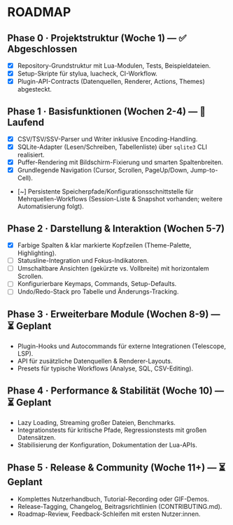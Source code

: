 # ROADMAP

## Phase 0 · Projektstruktur (Woche 1) — ✅ Abgeschlossen
- [x] Repository-Grundstruktur mit Lua-Modulen, Tests, Beispieldateien.
- [x] Setup-Skripte für stylua, luacheck, CI-Workflow.
- [x] Plugin-API-Contracts (Datenquellen, Renderer, Actions, Themes) abgesteckt.

## Phase 1 · Basisfunktionen (Wochen 2-4) — 🔄 Laufend
- [x] CSV/TSV/SSV-Parser und Writer inklusive Encoding-Handling.
- [x] SQLite-Adapter (Lesen/Schreiben, Tabellenliste) über `sqlite3` CLI realisiert.
- [x] Puffer-Rendering mit Bildschirm-Fixierung und smarten Spaltenbreiten.
- [x] Grundlegende Navigation (Cursor, Scrollen, PageUp/Down, Jump-to-Cell).
- [~] Persistente Speicherpfade/Konfigurationsschnittstelle für Mehrquellen-Workflows (Session-Liste & Snapshot vorhanden; weitere Automatisierung folgt).

## Phase 2 · Darstellung & Interaktion (Wochen 5-7)
- [x] Farbige Spalten & klar markierte Kopfzeilen (Theme-Palette, Highlighting).
- [ ] Statusline-Integration und Fokus-Indikatoren.
- [ ] Umschaltbare Ansichten (gekürzte vs. Vollbreite) mit horizontalem Scrollen.
- [ ] Konfigurierbare Keymaps, Commands, Setup-Defaults.
- [ ] Undo/Redo-Stack pro Tabelle und Änderungs-Tracking.

## Phase 3 · Erweiterbare Module (Wochen 8-9) — ⏳ Geplant
- Plugin-Hooks und Autocommands für externe Integrationen (Telescope, LSP).
- API für zusätzliche Datenquellen & Renderer-Layouts.
- Presets für typische Workflows (Analyse, SQL, CSV-Editing).

## Phase 4 · Performance & Stabilität (Woche 10) — ⏳ Geplant
- Lazy Loading, Streaming großer Dateien, Benchmarks.
- Integrationstests für kritische Pfade, Regressionstests mit großen Datensätzen.
- Stabilisierung der Konfiguration, Dokumentation der Lua-APIs.

## Phase 5 · Release & Community (Woche 11+) — ⏳ Geplant
- Komplettes Nutzerhandbuch, Tutorial-Recording oder GIF-Demos.
- Release-Tagging, Changelog, Beitragsrichtlinien (CONTRIBUTING.md).
- Roadmap-Review, Feedback-Schleifen mit ersten Nutzer:innen.
